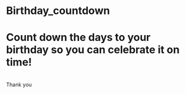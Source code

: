 # Birthday_countdown

<h1>Count down the days to your birthday so you can celebrate it on time!
</h1>
<br>
Thank you

